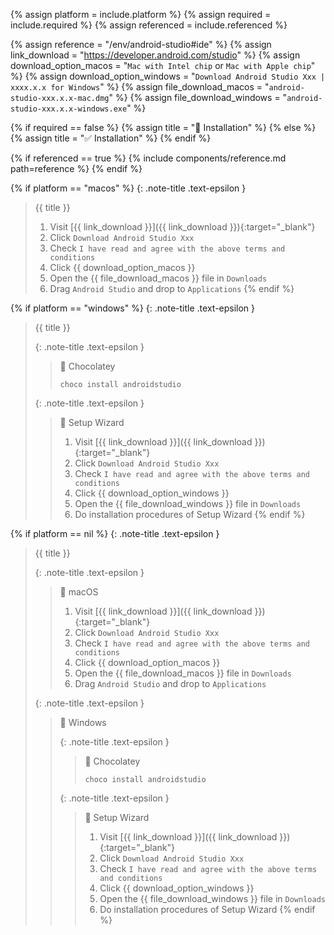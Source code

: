 <!-- LOCATION -->
<!-- _includes/components/android-studio/ -->

<!-- INCLUDE -->
<!-- components/android-studio/ide.md -->

<!-- VARIABLES -->
<!-- platform:      [macos, windows], default to ALL -->
<!-- required:      [true, false], default to true -->
<!-- referenced:    [true, false], default to false -->


<!-- READ VARIABLES -->
{% assign platform   = include.platform %}
{% assign required   = include.required %}
{% assign referenced = include.referenced %}


<!-- ASSIGN CONSTANTS -->
{% assign reference               = "/env/android-studio#ide" %}
{% assign link_download           = "https://developer.android.com/studio" %}
{% assign download_option_macos   = "`Mac with Intel chip` or `Mac with Apple chip`" %}
{% assign download_option_windows = "`Download Android Studio Xxx | xxxx.x.x for Windows`" %}
{% assign file_download_macos     = "`android-studio-xxx.x.x-mac.dmg`" %}
{% assign file_download_windows   = "`android-studio-xxx.x.x-windows.exe`" %}


<!-- DECIDE TO DISPLAY THE NECESSITY OF THE INSTALLATION -->
{% if required == false %}
    {% assign title = "🔲 Installation" %}
{% else %}
    {% assign title = "✅ Installation" %}
{% endif %}


<!-- DECIDE TO DISPLAY THE LINK OF THIS COMPONENT -->
{% if referenced == true %}
{% include components/reference.md path=reference %}
{% endif %}


<!-- MAIN CONTENT -->

<!-- macOS -->
{% if platform == "macos" %}
{: .note-title .text-epsilon }
> {{ title }}
>
> 1. Visit [{{ link_download }}]({{ link_download }}){:target="\_blank"}
> 2. Click `Download Android Studio Xxx`
> 3. Check `I have read and agree with the above terms and conditions`
> 4. Click {{ download_option_macos }}
> 5. Open the {{ file_download_macos }} file in `Downloads`
> 6. Drag `Android Studio` and drop to `Applications`
{% endif %}

<!-- Windows -->
{% if platform == "windows" %}
{: .note-title .text-epsilon }
> {{ title }}
>
> {: .note-title .text-epsilon }
>> 🔘 Chocolatey
>>
>> ```shell
>> choco install androidstudio
>> ```
>
> {: .note-title .text-epsilon }
>> 🔘 Setup Wizard
>>
>> 1. Visit [{{ link_download }}]({{ link_download }}){:target="\_blank"}
>> 2. Click `Download Android Studio Xxx`
>> 3. Check `I have read and agree with the above terms and conditions`
>> 4. Click {{ download_option_windows }}
>> 5. Open the {{ file_download_windows }} file in `Downloads`
>> 6. Do installation procedures of Setup Wizard
{% endif %}

<!-- All -->
{% if platform == nil %}
{: .note-title .text-epsilon }
> {{ title }}
>
> {: .note-title .text-epsilon }
>> 🔘 macOS
>> 
>> 1. Visit [{{ link_download }}]({{ link_download }}){:target="\_blank"}
>> 2. Click `Download Android Studio Xxx`
>> 3. Check `I have read and agree with the above terms and conditions`
>> 4. Click {{ download_option_macos }}
>> 5. Open the {{ file_download_macos }} file in `Downloads`
>> 6. Drag `Android Studio` and drop to `Applications`
>
> {: .note-title .text-epsilon }
>> 🔘 Windows
>> 
>> {: .note-title .text-epsilon }
>>> 🔘 Chocolatey
>>>
>>> ```shell
>>> choco install androidstudio
>>> ```
>>
>> {: .note-title .text-epsilon }
>>> 🔘 Setup Wizard
>>>
>>> 1. Visit [{{ link_download }}]({{ link_download }}){:target="\_blank"}
>>> 2. Click `Download Android Studio Xxx`
>>> 3. Check `I have read and agree with the above terms and conditions`
>>> 4. Click {{ download_option_windows }}
>>> 5. Open the {{ file_download_windows }} file in `Downloads`
>>> 6. Do installation procedures of Setup Wizard
{% endif %}
